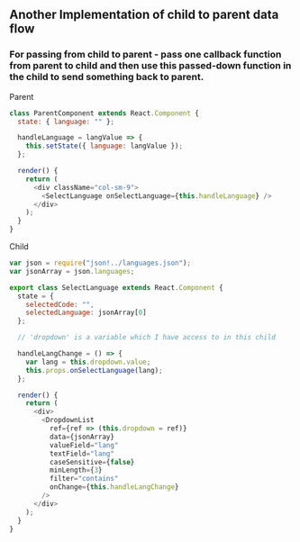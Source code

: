 ## Another Implementation of child to parent data flow

### For passing from child to parent - pass one callback function from parent to child and then use this passed-down function in the child to send something back to parent.

Parent

```js
class ParentComponent extends React.Component {
  state: { language: "" };

  handleLanguage = langValue => {
    this.setState({ language: langValue });
  };

  render() {
    return (
      <div className="col-sm-9">
        <SelectLanguage onSelectLanguage={this.handleLanguage} />
      </div>
    );
  }
}
```

Child

```js
var json = require("json!../languages.json");
var jsonArray = json.languages;

export class SelectLanguage extends React.Component {
  state = {
    selectedCode: "",
    selectedLanguage: jsonArray[0]
  };

  // 'dropdown' is a variable which I have access to in this child

  handleLangChange = () => {
    var lang = this.dropdown.value;
    this.props.onSelectLanguage(lang);
  };

  render() {
    return (
      <div>
        <DropdownList
          ref={ref => (this.dropdown = ref)}
          data={jsonArray}
          valueField="lang"
          textField="lang"
          caseSensitive={false}
          minLength={3}
          filter="contains"
          onChange={this.handleLangChange}
        />
      </div>
    );
  }
}
```
